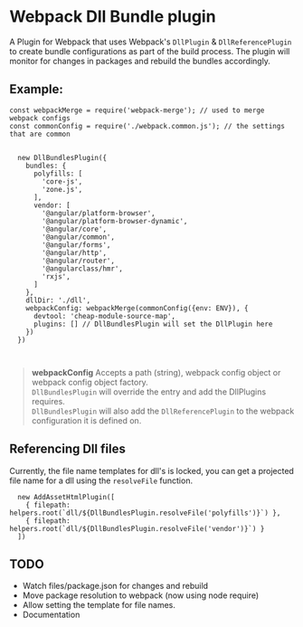 
# Webpack Dll Bundle plugin
A Plugin for Webpack that uses Webpack's `DllPlugin` & `DllReferencePlugin` to create bundle configurations as part of the build process.
The plugin will monitor for changes in packages and rebuild the bundles accordingly.
## Example:

```
const webpackMerge = require('webpack-merge'); // used to merge webpack configs
const commonConfig = require('./webpack.common.js'); // the settings that are common 


  new DllBundlesPlugin({
    bundles: {
      polyfills: [
        'core-js',
        'zone.js',
      ],
      vendor: [
        '@angular/platform-browser',
        '@angular/platform-browser-dynamic',
        '@angular/core',
        '@angular/common',
        '@angular/forms',
        '@angular/http',
        '@angular/router',
        '@angularclass/hmr',
        'rxjs',
      ]
    },
    dllDir: './dll',
    webpackConfig: webpackMerge(commonConfig({env: ENV}), {
      devtool: 'cheap-module-source-map',
      plugins: [] // DllBundlesPlugin will set the DllPlugin here
    })
  })
  
  
```

> **webpackConfig** Accepts a path (string), webpack config object or webpack config object factory.  
`DllBundlesPlugin` will override the entry and add the DllPlugins requires.  
`DllBundlesPlugin` will also add the `DllReferencePlugin` to the webpack configuration it is defined on.

## Referencing Dll files
Currently, the file name templates for dll's is locked, you can get a projected file name for a dll using the `resolveFile` function.

```
  new AddAssetHtmlPlugin([
    { filepath: helpers.root(`dll/${DllBundlesPlugin.resolveFile('polyfills')}`) },
    { filepath: helpers.root(`dll/${DllBundlesPlugin.resolveFile('vendor')}`) }
  ])
```

## TODO
  - Watch files/package.json for changes and rebuild
  - Move package resolution to webpack (now using node require)
  - Allow setting the template for file names.
  - Documentation